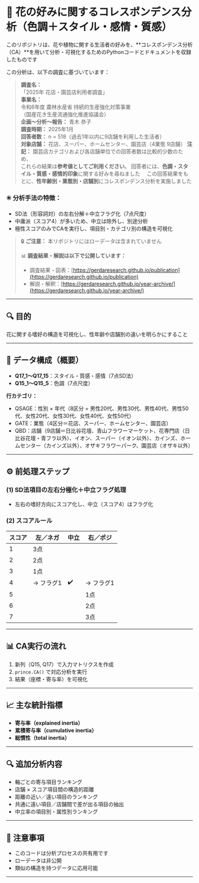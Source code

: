 # 🌸 花の好みに関するコレスポンデンス分析（色調＋スタイル・感情・質感）

このリポジトリは、花や植物に関する生活者の好みを、**コレスポンデンス分析（CA）**を用いて分析・可視化するためのPythonコードとドキュメントを収録したものです  

この分析は、以下の調査に基づいています：

> **調査名：**  
> 「2025年 花店・園芸店利用者調査」  
> **事業名：**  
> 令和6年度 農林水産省 持続的生産強化対策事業  
> （国産花き生産流通強化推進協議会）  
> **企画～分析～報告：** 青木 恭子  
> **調査時期：** 2025年1月  
> **回答者数：** n = 518（過去1年以内に9店舗を利用した生活者）  
> **対象店舗：** 花店、スーパー、ホームセンター、園芸店（4業態 9店舗）
**注記：** 園芸店カテゴリおよび各店舗単位での回答者数は比較的少数のため、  
> これらの結果は**参考値としてご利用ください**。
回答者には、**色調・スタイル・質感・感情的印象**に関する好みを尋ねました　
この回答結果をもとに、**性年齢別・業態別・店舗別**にコレスポンデンス分析を実施しました

### ✳️ 分析手法の特徴：

- SD法（形容詞対）の左右分解＋中立フラグ化（7点尺度）
- 中庸派（スコア4）が多いため、中立は除外し、別途分析
- 極性スコアのみでCAを実行し、項目別・カテゴリ別の構造を可視化

> 🔒 **ご注意：** 本リポジトリにはローデータは含まれていません  
>  
> 📊 **調査結果・解説は以下で公開しています：**  
> - 調査結果・図表：[https://gerdaresearch.github.io/publication](https://gerdaresearch.github.io/publication)  
> - 解説・解釈：[https://gerdaresearch.github.io/year-archive/](https://gerdaresearch.github.io/year-archive/)

---

## 🔍 目的

花に関する嗜好の構造を可視化し、性年齢や店舗別の違いを明らかにすること

---

## 📂 データ構成（概要）

- **Q17_1〜Q17_15**：スタイル・質感・感情（7点SD法）
- **Q15_1〜Q15_5**：色調（7点尺度）

**行カテゴリ：**
- QSAGE：性別 × 年代（8区分 = 男性20代、男性30代、男性40代、男性50代、女性20代、女性30代、女性40代、女性50代）
- GATE：業態（4区分＝花店、スーパー、ホームセンター、園芸店）
- QBD：店舗（9店舗＝日比谷花壇、青山フラワーマーケット、花専門店（日比谷花壇・青フラ以外）、イオン、スーパー（イオン以外）、カインズ、ホームセンター（カインズ以外）、オザキフラワーパーク、園芸店（オザキ以外）

---

## ⚙️ 前処理ステップ

### (1) SD法項目の左右分極化＋中立フラグ処理
- 左右の嗜好方向にスコア化し、中立（スコア4）はフラグ化

### (2) スコアルール

| スコア | 左／ネガ | 中立 | 右／ポジ |
|--------|----------|------|----------|
| 1      | 3点       |      |          |
| 2      | 2点       |      |          |
| 3      | 1点       |      |          |
| 4      | → フラグ1 | ✔️   | → フラグ1 |
| 5      |           |      | 1点       |
| 6      |           |      | 2点       |
| 7      |           |      | 3点       |

---

## 📊 CA実行の流れ

1. 新列（Q15, Q17）で入力マトリクスを作成  
2. `prince.CA()` で対応分析を実行  
3. 結果（座標・寄与率）を可視化

---

## 📈 主な統計指標

- **寄与率（explained inertia）**  
- **累積寄与率（cumulative inertia）**  
- **総慣性（total inertia）**

---

## 🔍 追加分析内容

- 軸ごとの寄与項目ランキング
- 店舗 × スコア項目間の構造的距離
- 距離の近い／遠い項目のランキング
- 共通に遠い項目／店舗間で差が出る項目の抽出
- 中立率の項目別・属性別ランキング

---

## 🧷 注意事項

- このコードは分析プロセスの共有用です
- ローデータは非公開
- 類似の構造を持つデータに応用可能

---
